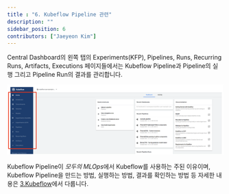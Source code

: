 ```yaml
---
title : "6. Kubeflow Pipeline 관련"
description: ""
sidebar_position: 6
contributors: ["Jaeyeon Kim"]
---
```


Central Dashboard의 왼쪽 탭의 Experiments(KFP), Pipelines, Runs, Recurring Runs, Artifacts, Executions 페이지들에서는 Kubeflow Pipeline과 Pipeline의 실행 그리고 Pipeline Run의 결과를 관리합니다.

![left-tabs](./img/left-tabs.png)

Kubeflow Pipeline이 *모두의 MLOps*에서 Kubeflow를 사용하는 주된 이유이며, Kubeflow Pipeline을 만드는 방법, 실행하는 방법, 결과를 확인하는 방법 등 자세한 내용은 [3.Kubeflow](../kubeflow/kubeflow-intro)에서 다룹니다.
